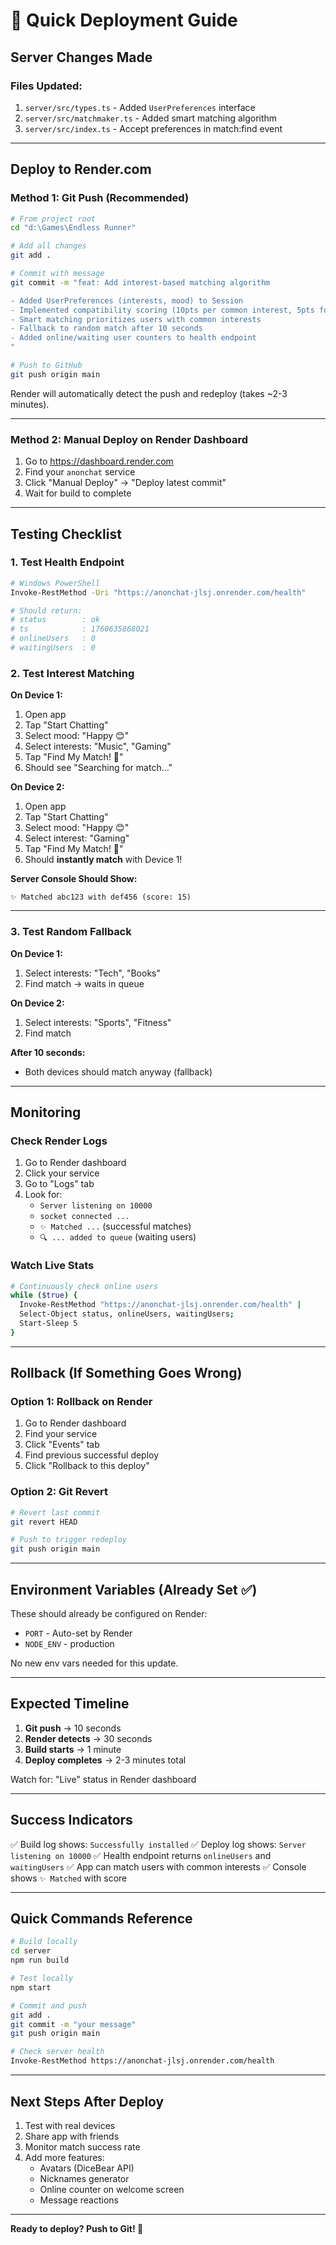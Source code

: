 # 🚀 Quick Deployment Guide

## Server Changes Made

### Files Updated:
1. `server/src/types.ts` - Added `UserPreferences` interface
2. `server/src/matchmaker.ts` - Added smart matching algorithm
3. `server/src/index.ts` - Accept preferences in match:find event

---

## Deploy to Render.com

### Method 1: Git Push (Recommended)

```bash
# From project root
cd "d:\Games\Endless Runner"

# Add all changes
git add .

# Commit with message
git commit -m "feat: Add interest-based matching algorithm

- Added UserPreferences (interests, mood) to Session
- Implemented compatibility scoring (10pts per common interest, 5pts for same mood)
- Smart matching prioritizes users with common interests
- Fallback to random match after 10 seconds
- Added online/waiting user counters to health endpoint
"

# Push to GitHub
git push origin main
```

Render will automatically detect the push and redeploy (takes ~2-3 minutes).

---

### Method 2: Manual Deploy on Render Dashboard

1. Go to https://dashboard.render.com
2. Find your `anonchat` service
3. Click "Manual Deploy" → "Deploy latest commit"
4. Wait for build to complete

---

## Testing Checklist

### 1. Test Health Endpoint
```bash
# Windows PowerShell
Invoke-RestMethod -Uri "https://anonchat-jlsj.onrender.com/health"

# Should return:
# status        : ok
# ts            : 1760635868021
# onlineUsers   : 0
# waitingUsers  : 0
```

### 2. Test Interest Matching

**On Device 1:**
1. Open app
2. Tap "Start Chatting"
3. Select mood: "Happy 😊"
4. Select interests: "Music", "Gaming"
5. Tap "Find My Match! 🚀"
6. Should see "Searching for match..."

**On Device 2:**
1. Open app
2. Tap "Start Chatting"
3. Select mood: "Happy 😊"
4. Select interest: "Gaming"
5. Tap "Find My Match! 🚀"
6. Should **instantly match** with Device 1!

**Server Console Should Show:**
```
✨ Matched abc123 with def456 (score: 15)
```

---

### 3. Test Random Fallback

**On Device 1:**
1. Select interests: "Tech", "Books"
2. Find match → waits in queue

**On Device 2:**
1. Select interests: "Sports", "Fitness"  
2. Find match

**After 10 seconds:**
- Both devices should match anyway (fallback)

---

## Monitoring

### Check Render Logs
1. Go to Render dashboard
2. Click your service
3. Go to "Logs" tab
4. Look for:
   - `Server listening on 10000`
   - `socket connected ...`
   - `✨ Matched ...` (successful matches)
   - `🔍 ... added to queue` (waiting users)

### Watch Live Stats
```bash
# Continuously check online users
while ($true) { 
  Invoke-RestMethod "https://anonchat-jlsj.onrender.com/health" | 
  Select-Object status, onlineUsers, waitingUsers; 
  Start-Sleep 5 
}
```

---

## Rollback (If Something Goes Wrong)

### Option 1: Rollback on Render
1. Go to Render dashboard
2. Find your service
3. Click "Events" tab
4. Find previous successful deploy
5. Click "Rollback to this deploy"

### Option 2: Git Revert
```bash
# Revert last commit
git revert HEAD

# Push to trigger redeploy
git push origin main
```

---

## Environment Variables (Already Set ✅)

These should already be configured on Render:
- `PORT` - Auto-set by Render
- `NODE_ENV` - production

No new env vars needed for this update.

---

## Expected Timeline

1. **Git push** → 10 seconds
2. **Render detects** → 30 seconds  
3. **Build starts** → 1 minute
4. **Deploy completes** → 2-3 minutes total

Watch for: "Live" status in Render dashboard

---

## Success Indicators

✅ Build log shows: `Successfully installed`
✅ Deploy log shows: `Server listening on 10000`
✅ Health endpoint returns `onlineUsers` and `waitingUsers`
✅ App can match users with common interests
✅ Console shows `✨ Matched` with score

---

## Quick Commands Reference

```bash
# Build locally
cd server
npm run build

# Test locally
npm start

# Commit and push
git add .
git commit -m "your message"
git push origin main

# Check server health
Invoke-RestMethod https://anonchat-jlsj.onrender.com/health
```

---

## Next Steps After Deploy

1. Test with real devices
2. Share app with friends
3. Monitor match success rate
4. Add more features:
   - Avatars (DiceBear API)
   - Nicknames generator
   - Online counter on welcome screen
   - Message reactions

---

**Ready to deploy? Push to Git! 🚀**
